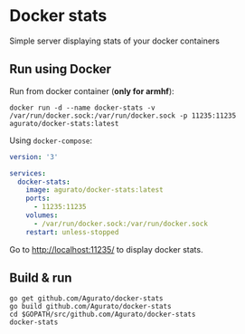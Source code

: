 # Docker stats

Simple server displaying stats of your docker containers

## Run using Docker

Run from docker container (**only for armhf**):

```shell
docker run -d --name docker-stats -v /var/run/docker.sock:/var/run/docker.sock -p 11235:11235 agurato/docker-stats:latest
```

Using `docker-compose`:

```yaml
version: '3'

services:
  docker-stats:
    image: agurato/docker-stats:latest
    ports:
      - 11235:11235
    volumes:
      - /var/run/docker.sock:/var/run/docker.sock
    restart: unless-stopped
```

Go to [http://localhost:11235/](http://localhost:11235/) to display docker stats.

## Build & run

```shell
go get github.com/Agurato/docker-stats
go build github.com/Agurato/docker-stats
cd $GOPATH/src/github.com/Agurato/docker-stats
docker-stats
```
